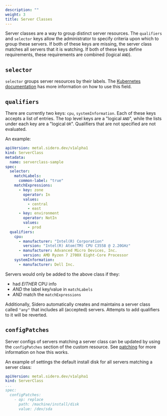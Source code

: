 ```yaml
---
description: ""
weight: 3
title: Server Classes
---
```


Server classes are a way to group distinct server resources.
The `qualifiers` and `selector` keys allow the administrator to specify criteria upon which to group these servers.
If both of these keys are missing, the server class matches all servers that it is watching.
If both of these keys define requirements, these requirements are combined (logical `AND`).

## `selector`

`selector` groups server resources by their labels.
The [Kubernetes documentation][label-selector-docs] has more information on how to use this field.

## `qualifiers`

There are currently two keys: `cpu`, `systemInformation`.
Each of these keys accepts a list of entries.
The top level keys are a "logical `AND`", while the lists under each key are a "logical `OR`".
Qualifiers that are not specified are not evaluated.

An example:

```yaml
apiVersion: metal.sidero.dev/v1alpha1
kind: ServerClass
metadata:
  name: serverclass-sample
spec:
  selector:
    matchLabels:
      common-label: "true"
    matchExpressions:
      - key: zone
        operator: In
        values:
          - central
          - east
      - key: environment
        operator: NotIn
        values:
          - prod
  qualifiers:
    cpu:
      - manufacturer: "Intel(R) Corporation"
        version: "Intel(R) Atom(TM) CPU C3558 @ 2.20GHz"
      - manufacturer: Advanced Micro Devices, Inc.
        version: AMD Ryzen 7 2700X Eight-Core Processor
    systemInformation:
      - manufacturer: Dell Inc.
```

Servers would only be added to the above class if they:

- had _EITHER_ CPU info
- _AND_ the label key/value in `matchLabels`
- _AND_ match the `matchExpressions`

Additionally, Sidero automatically creates and maintains a server class called `"any"` that includes all (accepted) servers.
Attempts to add qualifiers to it will be reverted.

[label-selector-docs]: https://kubernetes.io/docs/reference/kubernetes-api/common-definitions/label-selector/

## `configPatches`

Server configs of servers matching a server class can be updated by using the `configPatches` section of the custom resource.
See [patching](/docs/v0.3/guides/patching) for more information on how this works.

An example of settings the default install disk for all servers matching a server class:

```yaml
apiVersion: metal.sidero.dev/v1alpha1
kind: ServerClass
...
spec:
  configPatches:
    - op: replace
      path: /machine/install/disk
      value: /dev/sda
```
